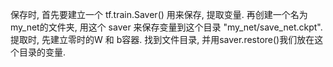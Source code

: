 保存时, 首先要建立一个 tf.train.Saver() 用来保存, 提取变量. 再创建一个名为my_net的文件夹, 用这个 saver 来保存变量到这个目录 "my_net/save_net.ckpt".
提取时, 先建立零时的W 和 b容器. 找到文件目录, 并用saver.restore()我们放在这个目录的变量.
